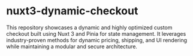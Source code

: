 # nuxt3-dynamic-checkout
This repository showcases a dynamic and highly optimized custom checkout built using Nuxt 3 and Pinia for state management. It leverages industry-proven methods for dynamic pricing, shipping, and UI rendering while maintaining a modular and secure architecture.
